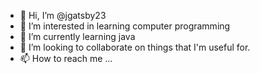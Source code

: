 - 👋 Hi, I’m @jgatsby23
- 👀 I’m interested in learning computer programming
- 🌱 I’m currently learning java
- 💞️ I’m looking to collaborate on things that I'm useful for.
- 📫 How to reach me ...

<!---
jgatsby23/jgatsby23 is a ✨ special ✨ repository because its `README.md` (this file) appears on your GitHub profile.
You can click the Preview link to take a look at your changes.
--->
